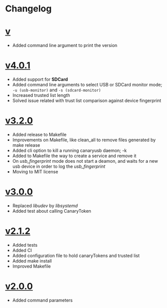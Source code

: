 # Changelog

# [v](d)

* Added command line argument to print the version

# [v4.0.1](2023-10-18)

* Added support for **SDCard**
* Added command line arguments to select USB or SDCard monitor mode; `-u (usb-monitor)` and `-s (sdcard-monitor)`
* Increased trusted list length
* Solved issue related with trust list comparison against device fingerprint

# [v3.2.0](2023-09-18)

* Added release to Makefile
* Improvements on Makefile, like clean_all to remove files generated by make release
* Added cli option to kill a running canaryusb daemon; -k
* Added to Makefile the way to create a service and remove it
* On *usb_fingerprint* mode does not start a deamon, and waits for a new usb device in order to log the *usb_fingerprint*
* Moving to MIT license

# [v3.0.0](2023-09-08)

* Replaced *libudev* by *libsystemd* 
* Added test about calling CanaryToken

# [v2.1.2](2023-08-25)

* Added tests 
* Added CI
* Added configuration file to hold canaryTokens and trusted list
* Added make install
* Improved Makefile

# [v2.0.0](2023-07-09)

* Added command parameters 

